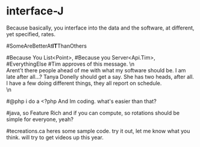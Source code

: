 # interface-J

Because basically, you interface into the data and the software,  at different, yet specified, rates.

#SomeAreBetterAt<b><italic>IT<italic></b>ThanOthers


#Because You List\<Point\>,
#Because you Server<Api.Tim>,
#EverythingElse
#Tim approves of this message.
\n<br />Arent't there people ahead of me with what my software should be. I am late after all...? Tanya Donelly should get a say. She has two heads, after all.
I have a few doing different things, they all report on schedule.
<br /> \n

#@php i do a <?php And Im coding. what's easier than that?

#java, so Feature Rich and if you can compute, so rotations should be simple for everyone, yeah?

#tecreations.ca heres some sample code. try it out, let me know what you think. will try to get videos up this year.
